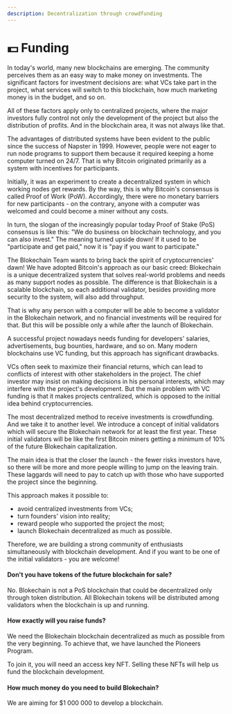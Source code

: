 ```yaml
---
description: Decentralization through crowdfunding
---
```


# 💵 Funding

In today's world, many new blockchains are emerging. The community perceives them as an easy way to make money on investments. The significant factors for investment decisions are: what VCs take part in the project, what services will switch to this blockchain, how much marketing money is in the budget, and so on.

All of these factors apply only to centralized projects, where the major investors fully control not only the development of the project but also the distribution of profits. And in the blockchain area, it was not always like that.

The advantages of distributed systems have been evident to the public since the success of Napster in 1999. However, people were not eager to run node programs to support them because it required keeping a home computer turned on 24/7. That is why Bitcoin originated primarily as a system with incentives for participants.

Initially, it was an experiment to create a decentralized system in which working nodes get rewards. By the way, this is why Bitcoin's consensus is called Proof of Work (PoW). Accordingly, there were no monetary barriers for new participants - on the contrary, anyone with a computer was welcomed and could become a miner without any costs.

In turn, the slogan of the increasingly popular today Proof of Stake (PoS) consensus is like this: "We do business on blockchain technology, and you can also invest." The meaning turned upside down! If it used to be "participate and get paid," now it is "pay if you want to participate."

The Blokechain Team wants to bring back the spirit of cryptocurrencies' dawn! We have adopted Bitcoin's approach as our basic creed: Blokechain is a unique decentralized system that solves real-world problems and needs as many support nodes as possible. The difference is that Blokechain is a scalable blockchain, so each additional validator, besides providing more security to the system, will also add throughput.

That is why any person with a computer will be able to become a validator in the Blokechain network, and no financial investments will be required for that. But this will be possible only a while after the launch of Blokechain.

A successful project nowadays needs funding for developers' salaries, advertisements, bug bounties, hardware, and so on. Many modern blockchains use VC funding, but this approach has significant drawbacks.

VCs often seek to maximize their financial returns, which can lead to conflicts of interest with other stakeholders in the project. The chief investor may insist on making decisions in his personal interests, which may interfere with the project's development. But the main problem with VC funding is that it makes projects centralized, which is opposed to the initial idea behind cryptocurrencies.

The most decentralized method to receive investments is crowdfunding. And we take it to another level. We introduce a concept of initial validators which will secure the Blokechain network for at least the first year. These initial validators will be like the first Bitcoin miners getting a minimum of 10% of the future Blokechain capitalization.

The main idea is that the closer the launch - the fewer risks investors have, so there will be more and more people willing to jump on the leaving train. These laggards will need to pay to catch up with those who have supported the project since the beginning.

This approach makes it possible to:

* avoid centralized investments from VCs;
* turn founders' vision into reality;
* reward people who supported the project the most;
* launch Blokechain decentralized as much as possible.

Therefore, we are building a strong community of enthusiasts simultaneously with blockchain development. And if you want to be one of the initial validators - you are welcome!

#### Don't you have tokens of the future blockchain for sale? <a href="#dont-you-have-tokens-of-the-future-blockchain-for-sale" id="dont-you-have-tokens-of-the-future-blockchain-for-sale"></a>

No. Blokechain is not a PoS blockchain that could be decentralized only through token distribution. All Blokechain tokens will be distributed among validators when the blockchain is up and running.

#### How exactly will you raise funds? <a href="#how-exactly-will-you-raise-funds" id="how-exactly-will-you-raise-funds"></a>

We need the Blokechain blockchain decentralized as much as possible from the very beginning. To achieve that, we have launched the Pioneers Program.

To join it, you will need an access key NFT. Selling these NFTs will help us fund the blockchain development.

#### How much money do you need to build Blokechain? <a href="#how-much-money-do-you-need-to-build-elysium" id="how-much-money-do-you-need-to-build-elysium"></a>

We are aiming for $1 000 000 to develop a blockchain.
